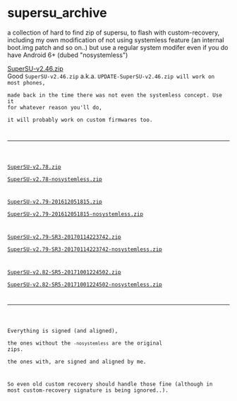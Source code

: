 # supersu_archive  
a collection of hard to find zip of supersu, to flash with custom-recovery, including my own modification of not using systemless feature (an internal boot.img patch and so on..) but use a regular system modifer even if you do have Android 6+ (dubed "nosystemless")  
  
<a href="https://raw.githubusercontent.com/eladkarako/supersu_archive/master/SuperSU-v2.46.zip">SuperSU-v2.46.zip</a>  
Good <code>SuperSU-v2.46.zip</code> a.k.a. <code>UPDATE-SuperSU-v2.46.zip</a> will work on most phones,  
made back in the time there was not even the systemless concept. Use it for whatever reason you'll do,  
it will probably work on custom firmwares too.  
  
<hr/>
  

<a href="https://raw.githubusercontent.com/eladkarako/supersu_archive/master/SuperSU-v2.78.zip" title="SuperSU-v2.78.zip">SuperSU-v2.78.zip</a>  
<a href="https://raw.githubusercontent.com/eladkarako/supersu_archive/master/SuperSU-v2.78-nosystemless.zip" title="SuperSU-v2.78-nosystemless.zip">SuperSU-v2.78-nosystemless.zip</a>  
  
<a href="https://raw.githubusercontent.com/eladkarako/supersu_archive/master/SuperSU-v2.79-201612051815.zip" title="SuperSU-v2.79-201612051815.zip">SuperSU-v2.79-201612051815.zip</a>  
<a href="https://raw.githubusercontent.com/eladkarako/supersu_archive/master/SuperSU-v2.79-201612051815-nosystemless.zip" title="SuperSU-v2.79-201612051815-nosystemless.zip">SuperSU-v2.79-201612051815-nosystemless.zip</a>  
  
<a href="https://raw.githubusercontent.com/eladkarako/supersu_archive/master/SuperSU-v2.79-SR3-20170114223742.zip" title="SuperSU-v2.79-SR3-20170114223742.zip">SuperSU-v2.79-SR3-20170114223742.zip</a>  
<a href="https://raw.githubusercontent.com/eladkarako/supersu_archive/master/SuperSU-v2.79-SR3-20170114223742-nosystemless.zip" title="SuperSU-v2.79-SR3-20170114223742-nosystemless.zip">SuperSU-v2.79-SR3-20170114223742-nosystemless.zip</a>  
  
<a href="https://raw.githubusercontent.com/eladkarako/supersu_archive/master/SuperSU-v2.82-SR5-20171001224502.zip" title="SuperSU-v2.82-SR5-20171001224502.zip">SuperSU-v2.82-SR5-20171001224502.zip</a>  
<a href="https://raw.githubusercontent.com/eladkarako/supersu_archive/master/SuperSU-v2.82-SR5-20171001224502-nosystemless.zip" title="SuperSU-v2.82-SR5-20171001224502-nosystemless.zip">SuperSU-v2.82-SR5-20171001224502-nosystemless.zip</a>  

<hr/>

Everything is signed (and aligned),  
the ones without the <code>-nosystemless</code> are the original zips.  
the ones with, are signed and aligned by me.  

So even old custom recovery should handle those fine (although in most custom-recovery signature is being ignored..).
